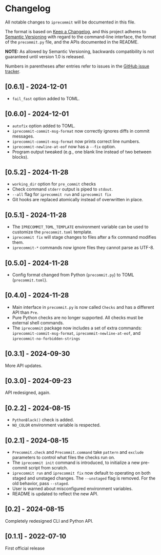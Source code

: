 # Changelog
All notable changes to `iprecommit` will be documented in this file.

The format is based on [Keep a Changelog](https://keepachangelog.com/en/1.0.0/), and this project adheres to [Semantic Versioning](https://semver.org/spec/v2.0.0.html) with regard to the command-line interface, the format of the `precommit.py` file, and the APIs documented in the README.

**NOTE:** As allowed by Semantic Versioning, backwards compatibility is not guaranteed until version 1.0 is released.

Numbers in parentheses after entries refer to issues in the [GitHub issue tracker](https://github.com/iafisher/iprecommit/issues).

## [0.6.1] - 2024-12-01
- `fail_fast` option added to TOML.

## [0.6.0] - 2024-12-01
- `autofix` option added to TOML.
- `iprecommit-commit-msg-format` now correctly ignores diffs in commit messages.
- `iprecommit-commit-msg-format` now prints correct line numbers.
- `iprecommit-newline-at-eof` now has a `--fix` option.
- Program output tweaked (e.g., one blank line instead of two between blocks).

## [0.5.2] - 2024-11-28
- `working_dir` option for `pre_commit` checks
- Check command `stderr` output is piped to `stdout`.
- `--all` flag for `iprecommit run` and `iprecommit fix`
- Git hooks are replaced atomically instead of overwritten in place.

## [0.5.1] - 2024-11-28
- The `IPRECOMMIT_TOML_TEMPLATE` environment variable can be used to customize the `precommit.toml` template.
- `iprecommit fix` will stage changes to files after a fix command modifies them.
- `iprecommit-*` commands now ignore files they cannot parse as UTF-8.

## [0.5.0] - 2024-11-28
- Config format changed from Python (`precommit.py`) to TOML (`precommit.toml`).

## [0.4.0] - 2024-11-28
- Main interface in `precommit.py` is now called `Checks` and has a different API than `Pre`.
- Pure Python checks are no longer supported. All checks must be external shell commands.
- The `iprecommit` package now includes a set of extra commands: `iprecommit-commit-msg-format`, `iprecommit-newline-at-eof`, and `iprecommit-no-forbidden-strings`

## [0.3.1] - 2024-09-30
More API updates.

## [0.3.0] - 2024-09-23
API redesigned, again.

## [0.2.2] - 2024-08-15
- `PythonBlack()` check is added.
- `NO_COLOR` environment variable is respected.

## [0.2.1] - 2024-08-15
- `Precommit.check` and `Precommit.command` take `pattern` and `exclude` parameters to control what files the checks run on.
- The `iprecommit init` command is introduced, to initialize a new pre-commit script from scratch.
- `iprecommit run` and `iprecommit fix` now default to operating on both staged and unstaged changes. The `--unstaged` flag is removed. For the old behavior, pass `--staged`.
- User is warned about misconfigured environment variables.
- README is updated to reflect the new API.

## [0.2] - 2024-08-15
Completely redesigned CLI and Python API.

## [0.1.1] - 2022-07-10
First official release

